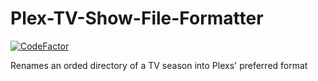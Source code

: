 # Plex-TV-Show-File-Formatter

[![CodeFactor](https://www.codefactor.io/repository/github/matthewkayne/plex-tv-show-file-formatter/badge)](https://www.codefactor.io/repository/github/matthewkayne/plex-tv-show-file-formatter)

Renames an orded directory of a TV season into Plexs' preferred format
